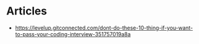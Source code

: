 # Articles
- https://levelup.gitconnected.com/dont-do-these-10-thing-if-you-want-to-pass-your-coding-interview-351757019a8a